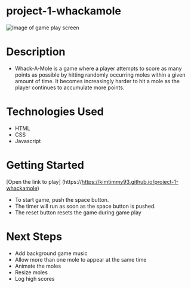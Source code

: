 # project-1-whackamole
![Image of game play screen](https://i.imgur.com/lM9ulnP.png)

# Description
- Whack-A-Mole is a game where a player attempts to score as many points as possible by hitting randomly occurring moles within a given amount of time.
  It becomes increasingly harder to hit a mole as the player continues to accumulate more points.

# Technologies Used 
- HTML
- CSS
- Javascript

# Getting Started 
[Open the link to play]  (https://https://kimtimmy93.github.io/project-1-whackamole)

- To start game, push the space button.
- The timer will run as soon as the space button is pushed.
- The reset button resets the game during game play  

# Next Steps
- Add background game music
- Allow more than one mole to appear at the same time
- Animate the moles
- Resize moles
- Log high scores
